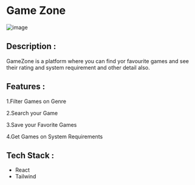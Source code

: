 # Game Zone
![image](https://github.com/user-attachments/assets/2589cea7-6f6c-4318-a584-cd899fd21e37)
## Description : 
GameZone is a platform where you can find yor favourite games and see their rating and system requirement and other detail also.
## Features :
1.Filter Games on Genre

2.Search your Game

3.Save your Favorite Games

4.Get Games on System Requirements

## Tech Stack :
- React 
- Tailwind


